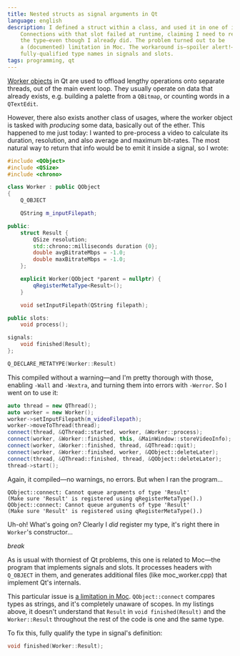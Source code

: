 ```yaml
---
title: Nested structs as signal arguments in Qt
language: english
description: I defined a struct within a class, and used it in one of its slots.
    Connections with that slot failed at runtime, claiming I need to register
    the type—even though I already did. The problem turned out to be
    a (documented) limitation in Moc. The workaround is—spoiler alert!—to use
    fully-qualified type names in signals and slots.
tags: programming, qt
---
```


[Worker objects][worker-objects] in Qt are used to offload lengthy operations
onto separate threads, out of the main event loop. They usually operate on data
that already exists, e.g. building a palette from a `QBitmap`, or counting words
in a `QTextEdit`.

However, there also exists another class of usages, where the worker object is
tasked with *producing* some data, basically out of the ether. This happened to
me just today: I wanted to pre-process a video to calculate its duration,
resolution, and also average and maximum bit-rates. The most natural way to
return that info would be to emit it inside a signal, so I wrote:

```c++
#include <QObject>
#include <QSize>
#include <chrono>

class Worker : public QObject
{
    Q_OBJECT

    QString m_inputFilepath;

public:
    struct Result {
        QSize resolution;
        std::chrono::milliseconds duration {0};
        double avgBitrateMbps = -1.0;
        double maxBitrateMbps = -1.0;
    };

    explicit Worker(QObject *parent = nullptr) {
        qRegisterMetaType<Result>();
    }

    void setInputFilepath(QString filepath);

public slots:
    void process();

signals:
    void finished(Result);
};

Q_DECLARE_METATYPE(Worker::Result)
```

This compiled without a warning—and I'm pretty thorough with those, enabling
`-Wall` and `-Wextra`, and turning them into errors with `-Werror`. So I went on
to use it:

```c++
auto thread = new QThread();
auto worker = new Worker();
worker->setInputFilepath(m_videoFilepath);
worker->moveToThread(thread);
connect(thread, &QThread::started, worker, &Worker::process);
connect(worker, &Worker::finished, this, &MainWindow::storeVideoInfo);
connect(worker, &Worker::finished, thread, &QThread::quit);
connect(worker, &Worker::finished, worker, &QObject::deleteLater);
connect(thread, &QThread::finished, thread, &QObject::deleteLater);
thread->start();
```

Again, it compiled—no warnings, no errors. But when I ran the program…

```
QObject::connect: Cannot queue arguments of type 'Result'
(Make sure 'Result' is registered using qRegisterMetaType().)
QObject::connect: Cannot queue arguments of type 'Result'
(Make sure 'Result' is registered using qRegisterMetaType().)
```

Uh-oh! What's going on? Clearly I *did* register my type, it's right there in
`Worker`'s constructor…

$break$

As is usual with thorniest of Qt problems, this one is related to Moc—the
program that implements signals and slots. It processes headers with `Q_OBJECT`
in them, and generates additional files (like moc\_worker.cpp) that implement
Qt's internals.

This particular issue is [a limitation in Moc][moc-fqn]. `QObject::connect`
compares types as strings, and it's completely unaware of scopes. In my listings
above, it doesn't understand that `Result` in `void finished(Result)` and the
`Worker::Result` throughout the rest of the code is one and the same type.

To fix this, fully qualify the type in signal's definition:

```c++
void finished(Worker::Result);
```

[worker-objects]: https://wiki.qt.io/QThreads_general_usage
    "QThreads general usage — Qt Wiki"

[moc-fqn]: https://doc.qt.io/qt-5/moc.html#enums-and-typedefs-must-be-fully-qualified-for-signal-and-slot-parameters
    "Using the Meta-Object Compiler (moc) — Qt 5 Docs"
